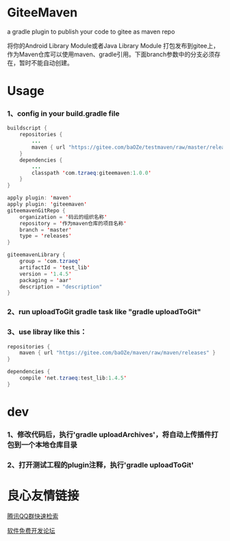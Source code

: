 # GiteeMaven
a gradle plugin to  publish your code to gitee  as  maven repo

将你的Android Library Module或者Java Library Module 打包发布到gitee上，作为Maven仓库可以使用maven、gradle引用。下面branch参数中的分支必须存在，暂时不能自动创建。
# Usage
### 1、config in your build.gradle file
```java
buildscript {
    repositories {
        ...
        maven { url "https://gitee.com/baOZe/testmaven/raw/master/releases" }
    }
    dependencies {
        ...
        classpath 'com.tzraeq:giteemaven:1.0.0'
    }
}
```


```java
apply plugin: 'maven'
apply plugin: 'giteemaven'
giteemavenGitRepo {
    organization = '码云的组织名称'
    repository = '作为maven仓库的项目名称'
    branch = 'master'
    type = 'releases'
}

giteemavenLibrary {
    group = 'com.tzraeq'
    artifactId = 'test_lib'
    version = '1.4.5'
    packaging = 'aar'
    description = "description"
}
```
### 2、run uploadToGit gradle task like "gradle uploadToGit"

### 3、use libray like this：
```java
repositories {
    maven { url "https://gitee.com/baOZe/maven/raw/maven/releases" }
}

dependencies {
    compile 'net.tzraeq:test_lib:1.4.5'
}
```

# dev
### 1、修改代码后，执行'gradle uploadArchives'，将自动上传插件打包到一个本地仓库目录

### 2、打开测试工程的plugin注释，执行'gradle uploadToGit'


 # 良心友情链接

[腾讯QQ群快速检索](http://u.720life.cn/s/8cf73f7c)

[软件免费开发论坛](http://u.720life.cn/s/bbb01dc0)